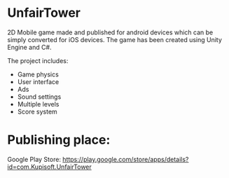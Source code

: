 # UnfairTower
 
2D Mobile game made and published for android devices which
can be simply converted for iOS devices.
The game has been created using Unity Engine and C#.

The project includes:
- Game physics
- User interface
- Ads
- Sound settings
- Multiple levels
- Score system

# Publishing place:
Google Play Store: 
https://play.google.com/store/apps/details?id=com.Kupisoft.UnfairTower
